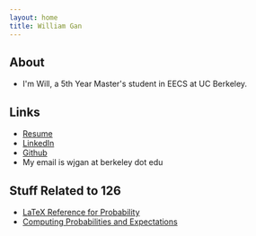 ```yaml
---
layout: home
title: William Gan
---
```


## About

* I'm Will, a 5th Year Master's student in EECS at UC Berkeley.

## Links

* [Resume](/assets/resume.pdf)
* [LinkedIn](https://linkedin.com/in/wjgan)
* [Github](https://github.com/wjgan7)
* My email is wjgan at berkeley dot edu

## Stuff Related to 126

* [LaTeX Reference for Probability](/posts/latex.html)
* [Computing Probabilities and Expectations](/posts/computing.html)
